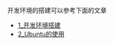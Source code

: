 
开发环境的搭建可以参考下面的文章
- [1_开发环境搭建](../../2_xuesong学习笔记/1_开发环境/1_开发环境搭建.md)
- [2_Ubuntu的使用](../../2_xuesong学习笔记/1_开发环境/2_Ubuntu的使用.md)


